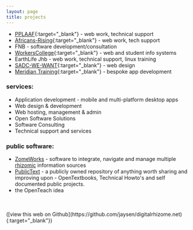 ```yaml
---
layout: page
title: projects
---
```


- [PPLAAF](http://pplaaf.net){:target="_blank"} - web work, technical support
- [Africans-Rising](https://africans-rising.org){:target="_blank"} - web work, tech support
- FNB - software development/consultation
- [WorkersCollege](https://workerscollege.co.za/){:target="_blank"} - web and student info systems
- EarthLife Jhb - web work, technical support, linux training
- [SADC-WE-WANT](http://sadc-we-want.org/){:target="_blank"} - web design
- [Meridian Training](http://liminelegalapps.co.za/){:target="_blank"} - bespoke app development

### services:
- Application development - mobile and multi-platform desktop apps
- Web design & development 
- Web hosting, management & admin
- Open Software Solutions
- Software Consulting
- Technical support and services


### public software:
* [ZomeWorks](/projects/zomeworks) - software to integrate, navigate and manage multiple [rhizomic](about/rhizomes) information sources 
* [PublicText](publictext.net) - a publicly owned repository of anything worth sharing and improving upon - OpenTextbooks, Technical Howto's and self documented public projects.
* the OpenTeach idea


<br/>
<br/>
([view this web on Github](https://github.com/jaysen/digitalrhizome.net){:target="_blank"})